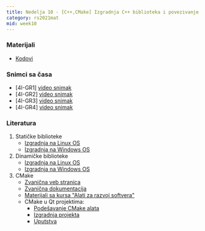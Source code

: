 ```yaml
---
title: Nedelja 10 - [C++,CMake] Izgradnja C++ biblioteka i povezivanje funkcija. Sistemi za izgradnju koda.
category: rs2021mat
mid: week10
---
```


### Materijali

- [Kodovi](https://github.com/MATF-RS21/zvanicni-materijali/tree/main/10-cpp-biblioteke-cmake)

### Snimci sa časa

- [4I-GR1] [video snimak](https://youtu.be/zO1N02kzpWI)
- [4I-GR2] [video snimak](https://youtu.be/zO1N02kzpWI)
- [4I-GR3] [video snimak](http://enastava.matf.bg.ac.rs/~nikola_ajzenhamer/2020-2021/rs/RS%2010/RS%2010_player.html)
- [4I-GR4] [video snimak](https://youtu.be/zO1N02kzpWI)

### Literatura

1. Statičke biblioteke
    - [Izgradnja na Linux OS](http://www.yolinux.com/TUTORIALS/LibraryArchives-StaticAndDynamic.html)
    - [Izgradnja na Windows OS](https://docs.microsoft.com/en-us/cpp/build/walkthrough-creating-and-using-a-static-library-cpp?view=msvc-160)
2. Dinamičke biblioteke
    - [Izgradnja na Linux OS](http://www.yolinux.com/TUTORIALS/LibraryArchives-StaticAndDynamic.html)
    - [Izgradnja na Windows OS](https://docs.microsoft.com/en-us/cpp/build/dlls-in-visual-cpp?view=msvc-160)
1. CMake
    - [Zvanična veb stranica](https://cmake.org/)
    - [Zvanična dokumentacija](https://cmake.org/cmake/help/latest/)
    - [Materijali sa kursa "Alati za razvoj softvera"](https://github.com/Robotmurlock/MATF-AZRS/tree/main/tema05_cmake)
    - CMake u Qt projektima:
        - [Podešavanje CMake alata](https://doc.qt.io/qtcreator/creator-project-cmake.html)
        - [Izgradnja projekta](https://doc.qt.io/qt-5.12/cmake-manual.html)
        - [Uputstva](https://doc.qt.io/qt-5/cmake-manual.html)
